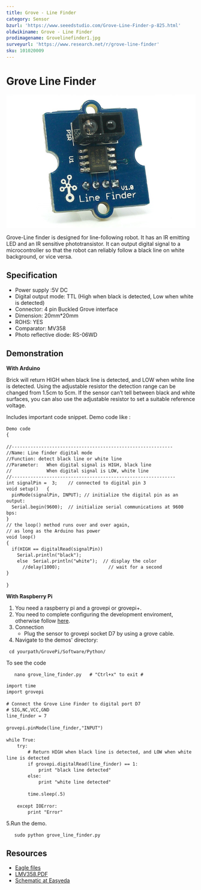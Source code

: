 ```yaml
---
title: Grove - Line Finder
category: Sensor
bzurl: 'https://www.seeedstudio.com/Grove-Line-Finder-p-825.html'
oldwikiname: Grove - Line Finder
prodimagename: Grovelinefinder1.jpg
surveyurl: 'https://www.research.net/r/grove-line-finder'
sku: 101020009
---
```


# Grove Line Finder

![](https://github.com/SeeedDocument/Grove_Line_Finder/raw/master/images/Grovelinefinder1.jpg)

Grove-Line finder is designed for line-following robot. It has an IR emitting LED and an IR sensitive phototransistor. It can output digital signal to a microcontroller so that the robot can reliably follow a black line on white background, or vice versa.

## Specification

* Power supply :5V DC
* Digital output mode: TTL \(High when black is detected, Low when white is detected\)
* Connector: 4 pin Buckled Grove interface
* Dimension: 20mm\*20mm
* ROHS: YES
* Comparator: MV358
* Photo reflective diode: RS-06WD

## Demonstration

**With Arduino**

Brick will return HIGH when black line is detected, and LOW when white line is detected. Using the adjustable resistor the detection range can be changed from 1.5cm to 5cm. If the sensor can’t tell between black and white surfaces, you can also use the adjustable resistor to set a suitable reference voltage.

Includes important code snippet. Demo code like :

```text
Demo code
{

//------------------------------------------------------------
//Name: Line finder digital mode
//Function: detect black line or white line
//Parameter:   When digital signal is HIGH, black line
//             When digital signal is LOW, white line
//-------------------------------------------------------------
int signalPin =  3;    // connected to digital pin 3
void setup()   {
  pinMode(signalPin, INPUT); // initialize the digital pin as an output:
  Serial.begin(9600);  // initialize serial communications at 9600 bps:
}
// the loop() method runs over and over again,
// as long as the Arduino has power
void loop()
{
  if(HIGH == digitalRead(signalPin))
    Serial.println("black");
    else  Serial.println("white");  // display the color
      //delay(1000);                  // wait for a second
}

}
```

**With Raspberry Pi**

1. You need a raspberry pi and a grovepi or grovepi+.
2. You need to complete configuring the development enviroment, otherwise follow [here](http://wiki.seeedstudio.com/wiki/GrovePi+#Introducing_the_GrovePi.2B).
3. Connection
   * Plug the sensor to grovepi socket D7 by using a grove cable.
4. Navigate to the demos' directory:

```text
 cd yourpath/GrovePi/Software/Python/
```

To see the code

```text
   nano grove_line_finder.py   # "Ctrl+x" to exit #
```

```text
import time
import grovepi

# Connect the Grove Line Finder to digital port D7
# SIG,NC,VCC,GND
line_finder = 7

grovepi.pinMode(line_finder,"INPUT")

while True:
    try:
        # Return HIGH when black line is detected, and LOW when white line is detected
        if grovepi.digitalRead(line_finder) == 1:
            print "black line detected"
        else:
            print "white line detected"

        time.sleep(.5)

    except IOError:
        print "Error"
```

5.Run the demo.

```text
   sudo python grove_line_finder.py
```

## Resources

* [Eagle files](https://github.com/SeeedDocument/Grove_Line_Finder/raw/master/res/202000970_Grove%20-%20Line%20Finder%20v1.0_eagle%20files.zip)
* [LMV358.PDF](https://github.com/SeeedDocument/Grove_Line_Finder/raw/master/res/Lmv358.pdf)
* [Schematic at Easyeda](https://easyeda.com/Seeed/Grove_Line_Finder_v1_1-dfc99c72325e41ff93a451882fd2e143)

